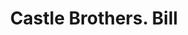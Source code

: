 ---
doi: 10.7916/D89C88CW
date_other: '1880'
date_other_textual: 1880-1889
form: printed ephemera
genre:
- Invoices
name:
- Castle Brothers
object_in_context_url: https://biggert.cul.columbia.edu/items/view/ave_biggert_00025
subject_hierarchical_geographic:
- San Francisco, California, United States
subject_name:
- Castle Brothers
title: Castle Brothers. Bill
sort_title: Castle Brothers. Bill
call_number: ave_biggert_00025
coordinates:
- 37.78333333333333,-122.41666666666667
pid: ave_biggert_00025
identifiers: ave_biggert_00025
canvas_id: ldpd:395300
permalink: "/items/ave_biggert_00025/"
layout: iiif-image-page
---